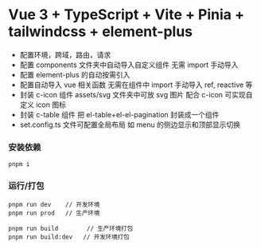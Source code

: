# Vue 3 + TypeScript + Vite + Pinia + tailwindcss + element-plus

- 配置环境，跨域，路由，请求
- 配置 components 文件夹中自动导入自定义组件 无需 import 手动导入
- 配置 element-plus 的自动按需引入
- 配置自动导入 vue 相关函数 无需在组件中 import 手动导入 ref, reactive 等
- 封装 c-icon 组件 assets/svg 文件夹中可放 svg 图片 配合 c-icon 可实现自定义 icon 图标
- 封装 c-table 组件 把 el-table+el-el-pagination 封装成一个组件
- set.config.ts 文件可配置全局布局 如 menu 的侧边显示和顶部显示切换

### 安装依赖

`pnpm i`

### 运行/打包

```
pnpm run dev    // 开发环境
pnpm run prod   // 生产环境

pnpm run build        // 生产环境打包
pnpm run build:dev   // 开发环境打包
```
